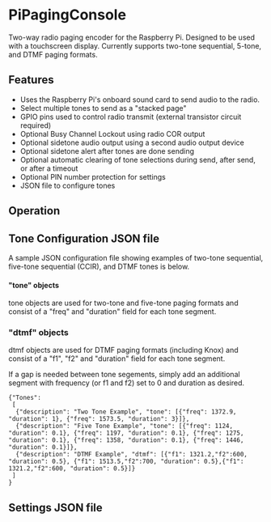 # PiPagingConsole
Two-way radio paging encoder for the Raspberry Pi.  Designed to be used with a touchscreen display.  Currently supports two-tone sequential, 5-tone, and DTMF paging formats.  

## Features
- Uses the Raspberry Pi's onboard sound card to send audio to the radio.
- Select multiple tones to send as a "stacked page"
- GPIO pins used to control radio transmit (external transistor circuit required)
- Optional Busy Channel Lockout using radio COR output
- Optional sidetone audio output using a second audio output device
- Optional sidetone alert after tones are done sending
- Optional automatic clearing of tone selections during send, after send, or after a timeout
- Optional PIN number protection for settings
- JSON file to configure tones

## Operation

## Tone Configuration JSON file
A sample JSON configuration file showing examples of two-tone sequential, five-tone sequential (CCIR), and DTMF tones is below.  

#### "tone" objects
tone objects are used for two-tone and five-tone paging formats and consist of a "freq" and "duration" field for each tone segment.  

### "dtmf" objects
dtmf objects are used for DTMF paging formats (including Knox) and consist of a "f1", "f2" and "duration" field for each tone segment.  

If a gap is needed between tone segements, simply add an additional segment with frequency (or f1 and f2) set to 0 and duration as desired.  

```
{"Tones": 
 [
  {"description": "Two Tone Example", "tone": [{"freq": 1372.9, "duration": 1}, {"freq": 1573.5, "duration": 3}]},
  {"description": "Five Tone Example", "tone": [{"freq": 1124, "duration": 0.1}, {"freq": 1197, "duration": 0.1}, {"freq": 1275, "duration": 0.1}, {"freq": 1358, "duration": 0.1}, {"freq": 1446, "duration": 0.1}]},
  {"description": "DTMF Example", "dtmf": [{"f1": 1321.2,"f2":600, "duration": 0.5}, {"f1": 1513.5,"f2":700, "duration": 0.5},{"f1": 1321.2,"f2":600, "duration": 0.5}]}
 ]
}
```

## Settings JSON file
